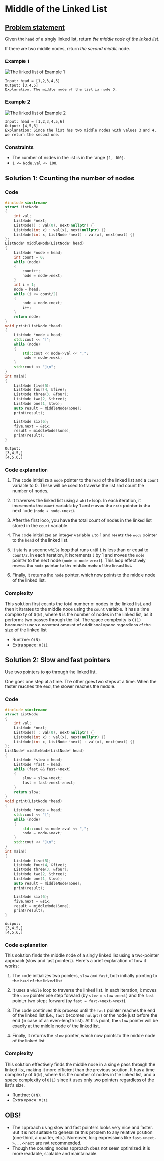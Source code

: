 # Middle of the Linked List

## [Problem statement](https://leetcode.com/problems/middle-of-the-linked-list/)
Given the `head` of a singly linked list, return *the middle node of the linked list*.

If there are two middle nodes, return *the second middle* node.

### Example 1
![The linked list of Example 1](08_TP_876_lc-midlist1.jpg)
```text
Input: head = [1,2,3,4,5]
Output: [3,4,5]
Explanation: The middle node of the list is node 3.
```

### Example 2
![The linked list of Example 2](08_TP_876_lc-midlist2.jpg)
```text
Input: head = [1,2,3,4,5,6]
Output: [4,5,6]
Explanation: Since the list has two middle nodes with values 3 and 4, we return the second one.
```

### Constraints
* The number of nodes in the list is in the range `[1, 100]`.
* `1 <= Node.val <= 100`.

## Solution 1: Counting the number of nodes

### Code
```cpp
#include <iostream>
struct ListNode 
{
    int val;
    ListNode *next;
    ListNode() : val(0), next(nullptr) {}
    ListNode(int x) : val(x), next(nullptr) {}
    ListNode(int x, ListNode *next) : val(x), next(next) {}
};
ListNode* middleNode(ListNode* head) 
{
    ListNode *node = head;
    int count = 0;
    while (node) 
    {
        count++;
        node = node->next;
    }
    int i = 1;
    node = head;
    while (i <= count/2) 
    {
        node = node->next;
        i++;
    }
    return node;        
}
void print(ListNode *head) 
{
    ListNode *node = head; 
    std::cout << "[";
    while (node) 
    {
        std::cout << node->val << ",";
        node = node->next;
    }
    std::cout << "]\n";
}
int main() 
{
    ListNode five(5);
    ListNode four(4, &five);
    ListNode three(3, &four);    
    ListNode two(2, &three);
    ListNode one(1, &two);
    auto result = middleNode(&one);
    print(result);

    ListNode six(6);
    five.next = &six;
    result = middleNode(&one);
    print(result);
}
```
```text
Output:
[3,4,5,]
[4,5,6,]
```

### Code explanation

1. The code initialize a `node` pointer to the `head` of the linked list and a `count` variable to 0. These will be used to traverse the list and count the number of nodes.

2. It traverses the linked list using a `while` loop. In each iteration, it increments the `count` variable by 1 and moves the `node` pointer to the next node (`node = node->next`).

3. After the first loop, you have the total count of nodes in the linked list stored in the `count` variable.

4. The code initializes an integer variable `i` to 1 and resets the `node` pointer to the `head` of the linked list.

5. It starts a second `while` loop that runs until `i` is less than or equal to `count/2`. In each iteration, it increments `i` by 1 and moves the `node` pointer to the next node (`node = node->next`). This loop effectively moves the `node` pointer to the middle node of the linked list.

6. Finally, it returns the `node` pointer, which now points to the middle node of the linked list.

### Complexity
This solution first counts the total number of nodes in the linked list, and then it iterates to the middle node using the `count` variable. It has a time complexity of `O(N)`, where `N` is the number of nodes in the linked list, as it performs two passes through the list. The space complexity is `O(1)` because it uses a constant amount of additional space regardless of the size of the linked list.

* Runtime: `O(N)`.
* Extra space: `O(1)`.

## Solution 2: Slow and fast pointers
Use two pointers to go through the linked list. 

One goes one step at a time. The other goes two steps at a time. When the faster reaches the end, the slower reaches the middle.

### Code
```cpp
#include <iostream>
struct ListNode 
{
    int val;
    ListNode *next;
    ListNode() : val(0), next(nullptr) {}
    ListNode(int x) : val(x), next(nullptr) {}
    ListNode(int x, ListNode *next) : val(x), next(next) {}
};
ListNode* middleNode(ListNode* head) 
{
    ListNode *slow = head;
    ListNode *fast = head;
    while (fast && fast->next) 
    {
        slow = slow->next;
        fast = fast->next->next;
    }
    return slow;        
}
void print(ListNode *head) 
{
    ListNode *node = head; 
    std::cout << "[";
    while (node) 
    {
        std::cout << node->val << ",";
        node = node->next;
    }
    std::cout << "]\n";
}
int main() 
{
    ListNode five(5);
    ListNode four(4, &five);
    ListNode three(3, &four);    
    ListNode two(2, &three);
    ListNode one(1, &two);
    auto result = middleNode(&one);
    print(result);

    ListNode six(6);
    five.next = &six;
    result = middleNode(&one);
    print(result);
}
```
```text
Output:
[3,4,5,]
[4,5,6,]
```

### Code explanation

This solution finds the middle node of a singly linked list using a two-pointer approach (slow and fast pointers). Here's a brief explanation of how it works:

1. The code initializes two pointers, `slow` and `fast`, both initially pointing to the `head` of the linked list.

2. It uses a `while` loop to traverse the linked list. In each iteration, it moves the `slow` pointer one step forward (by `slow = slow->next`) and the `fast` pointer two steps forward (by `fast = fast->next->next`).

3. The code continues this process until the `fast` pointer reaches the end of the linked list (i.e., `fast` becomes `nullptr`) or the node just before the end (in case of an even-length list). At this point, the `slow` pointer will be exactly at the middle node of the linked list.

4. Finally, it returns the `slow` pointer, which now points to the middle node of the linked list.

### Complexity
This solution effectively finds the middle node in a single pass through the linked list, making it more efficient than the previous solution. It has a time complexity of `O(N)`, where `N` is the number of nodes in the linked list, and a space complexity of `O(1)` since it uses only two pointers regardless of the list's size.

* Runtime: `O(N)`.
* Extra space: `O(1)`.

## OBS!
* The approach using slow and fast pointers looks very nice and faster. But it is not suitable to generalize this problem to any relative position (one-third, a quarter, etc.). Moreover, long expressions like `fast->next->...->next` are not recommended. 
* Though the counting nodes approach does not seem optimized, it is more readable, scalable and maintainable.
